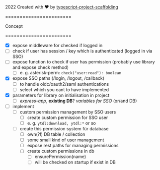# 

2022
Created with ♥ by [typescript-project-scaffolding](https://github.com/Trickfilm400/typescript-project-scaffolding)





<!--
auth wrapper package??

internal / external roles?

e. g.: admin role fetch from SSO session, detailed permission inside project

-->

=======================

Concept

=======================

- [x] expose middleware for checked if logged in
- [ ] check if user has session / key which is authenticated (logged in via SSO)
- [ ] expose function to check if user has permission (probably use library and expose check method)
  - [ ] e. g. asterisk-perm: `check("user:read"): boolean`
- [x] expose SSO paths (/login, /logout, /callback)
  - [ ] to handle oidc/oauth2/saml authentications
  - [ ] select which you cant to have implemented
- [x] parameters for library on initialisation in project
  - [ ] _express-app_, **existing DB**? _variables for SSO_ (or/and DB)
- [ ] implement
  - [ ] custom permission management by SSO users
    - [ ] create custom permission for SSO user
    - [ ] e. g. `ytdl:download, ytdl:*` or so
  - [ ] create this permission system für database
    - [ ] own(?!) DB table / collection
    - [ ] some small kind of user management
    - [ ] expose rest paths for managing permissions
    - [ ] create custom permissions in db
      - [ ] ensurePermission(name)
      - [ ] will be checked on startup if exist in DB